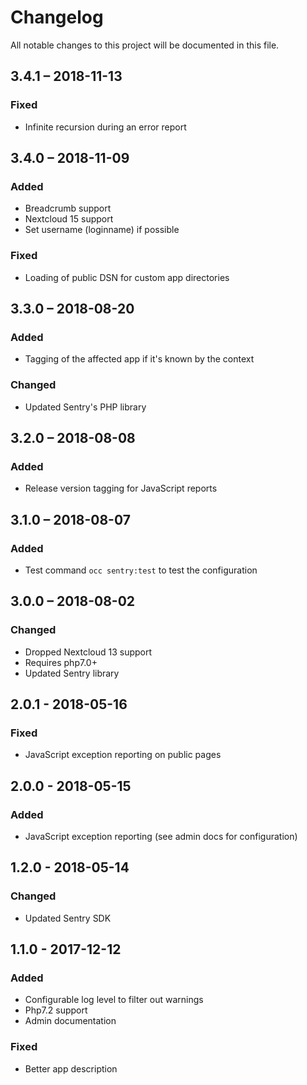# Changelog
All notable changes to this project will be documented in this file.

## 3.4.1 – 2018-11-13
### Fixed
- Infinite recursion during an error report

## 3.4.0 – 2018-11-09
### Added
- Breadcrumb support
- Nextcloud 15 support
- Set username (loginname) if possible
### Fixed
- Loading of public DSN for custom app directories

## 3.3.0 – 2018-08-20
### Added
- Tagging of the affected app if it's known by the context
### Changed
- Updated Sentry's PHP library

## 3.2.0 – 2018-08-08
### Added
- Release version tagging for JavaScript reports

## 3.1.0 – 2018-08-07
### Added
- Test command `occ sentry:test` to test the configuration

## 3.0.0 – 2018-08-02
### Changed
- Dropped Nextcloud 13 support
- Requires php7.0+
- Updated Sentry library

## 2.0.1 - 2018-05-16
### Fixed
- JavaScript exception reporting on public pages

## 2.0.0 - 2018-05-15
### Added
- JavaScript exception reporting (see admin docs for configuration)

## 1.2.0 - 2018-05-14
### Changed
- Updated Sentry SDK

## 1.1.0 - 2017-12-12
### Added
- Configurable log level to filter out warnings
- Php7.2 support
- Admin documentation
### Fixed
- Better app description

